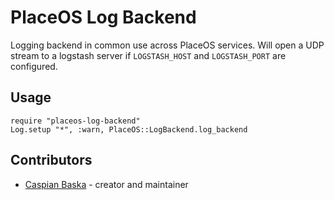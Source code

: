 # PlaceOS Log Backend

Logging backend in common use across PlaceOS services.
Will open a UDP stream to a logstash server if `LOGSTASH_HOST` and `LOGSTASH_PORT` are configured.

## Usage

```crystal
require "placeos-log-backend"
Log.setup "*", :warn, PlaceOS::LogBackend.log_backend
```

## Contributors

- [Caspian Baska](https://github.com/caspiano) - creator and maintainer
